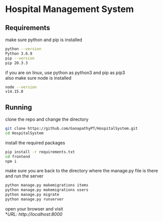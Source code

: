 # Hospital Management System

## Requirements
make sure python and pip is installed
```bash
python --version
Python 3.6.9
pip --version
pip 20.3.3
```
if you are on linux, use python as python3 and pip as pip3 <br />
also make sure node is installed
```bash	
node --version
v14.15.0
```
## Running
clone the repo and change the directory
```bash
git clone https://github.com/GanapathyPT/HospitalSystem.git
cd HospitalSystem
```
install the required packages
```bash
pip install -r requirements.txt
cd frontend
npm i
```
make sure you are back to the directory where the manage.py file is there and run the server
```bash
python manage.py makemigrations items
python manage.py makemigrations users
python manage.py migrate
python manage.py runserver
```
open your browser and visit <br />
**URL: http://localhost:8000*